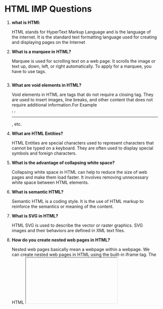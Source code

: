 # HTML IMP Questions


1. **what is HTMl:**

    HTML stands for HyperText Markup Language and is the language of the internet. It is the standard text formatting language used for creating and displaying pages on the Internet

2. **What is a marquee in HTML?**

    Marquee is used for scrolling text on a web page. It scrolls the image or text up, down, left, or right automatically. To apply for a marquee, you have to use </marquee> tags.

    ```
    
    ```

3. **What are void elements in HTML?**

    Void elements in HTML are tags that do not require a closing tag. They are used to insert images, line breaks, and other content that does not require additional information.For Example <br />, <img />, <hr />, etc.

4. **What are HTML Entities?**

    HTML Entities are special characters used to represent characters that cannot be typed on a keyboard. They are often used to display special symbols and foreign characters.

5. **What is the advantage of collapsing white space?**

    Collapsing white space in HTML can help to reduce the size of web pages and make them load faster. It involves removing unnecessary white space between HTML elements.

6. **What is semantic HTML?**

    Semantic HTML is a coding style. It is the use of HTML markup to reinforce the semantics or meaning of the content. 

7. **What is SVG in HTML?**

    HTML SVG is used to describe the vector or raster graphics. SVG images and their behaviors are defined in XML text files. 

8. **How do you create nested web pages in HTML?**

    Nested web pages basically mean a webpage within a webpage. We can create nested web pages in HTML using the built-in iframe tag. The HTML <iframe> tag defines an inline frame

9. **What is the difference between the ‘id' and ‘class' attributes of HTML elements?**

    The ‘id' attribute defines a unique identifier for an HTML element, while the ‘class' attribute defines a class for a group of elements. An ‘id' can only be used once on a page, while a ‘class' can be used multiple times.

10. **What is the role of the <meta> tag in HTML?**

    The <meta> tag provides additional information about the web page, such as the author, description, and keywords. It is located within the <head> section of the HTML document.

11. **What is the role of the action attribute in HTML forms?**

    The action attribute is used to specify the URL of the script or program that will process the data submitted by the form. When the user clicks the submit button, the form data is sent to the specified URL for processing.

12. **What is the role of the method attribute in HTML forms?**

    The method attribute is used to specify the HTTP method that will be used to submit the form data. The two most common methods are GET and POST. GET is used to retrieve data from the server, while POST is used to send data to the server

13. **What is the difference between “display: none” and “visibility: hidden” when used as attributes to the HTML element?**

    Elements with “display: none” are not visible and do not take up any space on the page, while elements with “visibility: hidden” are not visible but still take up space.

14. **What is the difference between link tag <link> and anchor tag <a>?**

    The <link> tag links external resources, such as CSS stylesheets, to an HTML document. The <a> tag creates links to other pages or resources within the same document.

15. **Differnce between HTML tags and elements:**

    HTML elements are defined by a starting tag, may contain some content and a closing tag.For example, <h1>Heading 1</h1> is a HTML element but just <h1> is a starting tag and </h1> is a closing tag.    

16.  **How to optimize website assets loading?**

    `CDN hosting` - A CDN or content delivery network is geographically distributed servers to help reduce latency.
    `Minify scripts` - This reduces the overall file size of js and CSS files.
    `Lazy Loading` - Instead of loading all the assets at once, the non-critical assets can be loaded on a need basis.

17. **What are the different kinds of Doctypes available?**

    Strict Doctype ,Transitional Doctype, Frameset Doctype    

18. **How can we club two or more rows or columns into a single row or column in an HTML table?**

    HTML provides two table attributes “rowspan” and “colspan” to make a cell span to multiple rows and columns respectively.

19. **In how many ways you can display HTML elements?**

    `inline`: Using this we can display any block-level element as an inline element. The height and width attribute values of the element will not affect.

    `block`: using this, we can display any inline element as a block-level element. 

    `inline-block`: This property is similar to inline, except by using the display as inline-block, we can actually format the element using height and width values.

    `flex`: It displays the container and element as a flexible structure. It follows flexbox property.

    `inline-flex`: It displays the flex container as an inline element while its content follows the flexbox properties.

    `grid`: It displays the HTML elements as a grid container.

    `none`: Using this property we can hide the HTML element.

20. **What is the difference between <figure> tag and <img> tag?**

    The <figure> tag specifies the self-contained content, like diagrams, images, code snippets, etc. <figure> tag is used to semantically organize the contents of an image like image, image caption, etc., whereas the <img> tag is used to embed the picture in the HTML5 document

21. **What is the difference between <meter> tag and <progress> tag?**

    <progress> tag should be used when we want to show the completion progress of a task, whereas if we just want a scalar measurement within a known range or fraction value. Also, we can specify multiple extra attributes for <meter> tags like ‘form’, ‘low’, ‘high’, ‘min’, etc.

